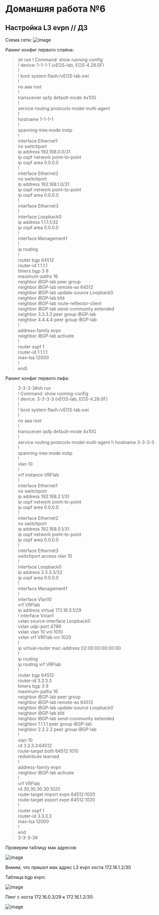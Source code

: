 # Доманшяя работа №6
## Настройка L3 evpn // ДЗ
Схема сети:
![image](https://github.com/user-attachments/assets/52d22649-764f-4bca-a6cd-21f93c79fc12)

Ранинг конфиг первого спайна:

>sh run
! Command: show running-config\
! device: 1-1-1-1 (vEOS-lab, EOS-4.28.0F)\
!\
! boot system flash:/vEOS-lab.swi\
!\
no aaa root\
!\
transceiver qsfp default-mode 4x10G\
!\
service routing protocols model multi-agent\
!\
hostname 1-1-1-1\
!\
spanning-tree mode mstp\
!\
interface Ethernet1\
   no switchport\
   ip address 192.168.0.0/31\
   ip ospf network point-to-point\
   ip ospf area 0.0.0.0\
!\
interface Ethernet2\
   no switchport\
   ip address 192.168.1.0/31\
   ip ospf network point-to-point\
   ip ospf area 0.0.0.0\
!\
interface Ethernet3\
!\
interface Loopback0\
   ip address 1.1.1.1/32\
   ip ospf area 0.0.0.0\
!\
interface Management1\
!\
ip routing\
!\
router bgp 64512\
   router-id 1.1.1.1\
   timers bgp 3 9\
   maximum-paths 16\
   neighbor iBGP-lab peer group\
   neighbor iBGP-lab remote-as 64512\
   neighbor iBGP-lab update-source Loopback0\
   neighbor iBGP-lab bfd\
   neighbor iBGP-lab route-reflector-client\
   neighbor iBGP-lab send-community extended\
   neighbor 3.3.3.3 peer group iBGP-lab\
   neighbor 4.4.4.4 peer group iBGP-lab\
   !\
   address-family evpn\
      neighbor iBGP-lab activate\
!\
router ospf 1\
   router-id 1.1.1.1\
   max-lsa 12000\
!\
end\

Ранинг конфиг первого лифа:

> 3-3-3-3#sh run\
! Command: show running-config\
! device: 3-3-3-3 (vEOS-lab, EOS-4.28.0F)\
!\
! boot system flash:/vEOS-lab.swi\
!\
no aaa root\
!\
transceiver qsfp default-mode 4x10G\
!\
service routing protocols model multi-agent
!\\
hostname 3-3-3-3\
!\
spanning-tree mode mstp\
!\
vlan 10\
!\
vrf instance VRFlab\
!\
interface Ethernet1\
   no switchport\
   ip address 192.168.2.1/31\
   ip ospf network point-to-point\
   ip ospf area 0.0.0.0\
!\
interface Ethernet2\
   no switchport\
   ip address 192.168.0.1/31\
   ip ospf network point-to-point\
   ip ospf area 0.0.0.0\
!\
interface Ethernet3\
   switchport access vlan 10\
!\
interface Loopback0\
   ip address 3.3.3.3/32\
   ip ospf area 0.0.0.0\
!\
interface Management1\
!\
interface Vlan10\
   vrf VRFlab\
   ip address virtual 172.16.0.1/29\
!
interface Vxlan1\
   vxlan source-interface Loopback0\
   vxlan udp-port 4789\
   vxlan vlan 10 vni 1010\
   vxlan vrf VRFlab vni 1020\
!\
ip virtual-router mac-address 02:00:00:00:00:00\
!\
ip routing\
ip routing vrf VRFlab\
!\
router bgp 64512\
   router-id 3.3.3.3\
   timers bgp 3 9\
   maximum-paths 16\
   neighbor iBGP-lab peer group\
   neighbor iBGP-lab remote-as 64512\
   neighbor iBGP-lab update-source Loopback0\
   neighbor iBGP-lab bfd\
   neighbor iBGP-lab send-community extended\
   neighbor 1.1.1.1 peer group iBGP-lab\
   neighbor 2.2.2.2 peer group iBGP-lab\
   !\
   vlan 10\
      rd 3.3.3.3:64512\
      route-target both 64512:1010\
      redistribute learned\
   !\
   address-family evpn\
      neighbor iBGP-lab activate\
   !\
   vrf VRFlab\
      rd 30.30.30.30:1020\
      route-target import evpn 64512:1020\
      route-target export evpn 64512:1020\
!\
router ospf 1\
   router-id 3.3.3.3\
   max-lsa 12000\
!\
end\
3-3-3-3#

Проверим таблицу мак адресов:

![image](https://github.com/user-attachments/assets/8a0e21c2-141b-49e7-be9f-077ac9dddbb3)

Вимим, что пришел мак адрес L3 evpn хоста 172.16.1.2/30 

Таблица bgp evpn:

![image](https://github.com/user-attachments/assets/882c5b6f-e3ff-44d5-8c7c-f07368f3598e)

Пинг с хоста 172.16.0.3/29 к 172.16.1.2/30:

![image](https://github.com/user-attachments/assets/493c937d-99eb-4563-8324-eb6bf8567536)




